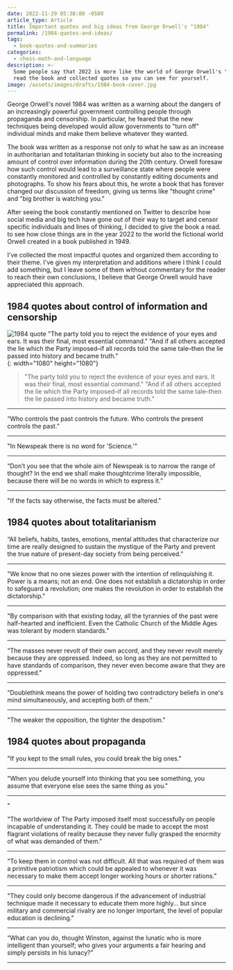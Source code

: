 ```yaml
---
date: 2022-11-29 05:38:00 -0500
article_type: Article
title: Important quotes and big ideas from George Orwell's "1984"
permalink: /1984-quotes-and-ideas/
tags:
  - book-quotes-and-summaries
categories:
  - chess-math-and-language
description: >-
  Some people say that 2022 is more like the world of George Orwell's "1984." I
  read the book and collected quotes so you can see for yourself. 
image: /assets/images/drafts/1984-book-cover.jpg
---
```

George Orwell's novel 1984 was written as a warning about the dangers of an increasingly powerful government controlling people through propaganda and censorship. In particular, he feared that the new techniques being developed would allow governments to "turn off" individual minds and make them believe whatever they wanted.

The book was written as a response not only to what he saw as an increase in authoritarian and totalitarian thinking in society but also to the increasing amount of control over information during the 20th century. Orwell foresaw how such control would lead to a surveillance state where people were constantly monitored and controlled by constantly editing documents and photographs. To show his fears about this, he wrote a book that has forever changed our discussion of freedom, giving us terms like "thought crime" and "big brother is watching you."&nbsp;

After seeing the book constantly mentioned on Twitter to describe how social media and big tech have gone out of their way to target and censor specific individuals and lines of thinking, I decided to give the book a read. to see how close things are in the year 2022 to the world the fictional world Orwell created in a book published in 1949.

I've collected the most impactful quotes and organized them according to their theme. I've given my interpretation and additions where I think I could add something, but I leave some of them without commentary for the reader to reach their own conclusions, I believe that George Orwell would have appreciated this approach.&nbsp;

## 1984 quotes about control of information and censorship

![1984 quote &quot;The party told you to reject the evidence of your eyes and ears. It was their final, most essential command.&quot; &quot;And if all others accepted the lie which the Party imposed–if all records told the same tale–then the lie passed into history and became truth.&quot;](/assets/images/posts/party-told-you-to-reject.png){: width="1080" height="1080"}

> "The party told you to reject the evidence of your eyes and ears. It was their final, most essential command." "And if all others accepted the lie which the Party imposed–if all records told the same tale–then the lie passed into history and became truth."

---

“Who controls the past controls the future. Who controls the present controls the past.”

---

"In Newspeak there is no word for 'Science.'"

---

“Don’t you see that the whole aim of Newspeak is to narrow the range of thought? In the end we shall make thoughtcrime literally impossible, because there will be no words in which to express it.”&nbsp;

---

"If the facts say otherwise, the facts must be altered."

## 1984 quotes about totalitarianism

“All beliefs, habits, tastes, emotions, mental attitudes that characterize our time are really designed to sustain the mystique of the Party and prevent the true nature of present-day society from being perceived.”

---

"We know that no one siezes power with the intention of relinquishing it. Power is a means; not an end. One does not establish a dictatorship in order to safeguard a revolution; one makes the revolution in order to establish the dictatorship."

---

"By comparison with that existing today, all the tyrannies of the past were half-hearted and inefficient. Even the Catholic Church of the Middle Ages was tolerant by modern standards."

---

“The masses never revolt of their own accord, and they never revolt merely because they are oppressed. Indeed, so long as they are not permitted to have standards of comparison, they never even become aware that they are oppressed."

---

“Doublethink means the power of holding two contradictory beliefs in one's mind simultaneously, and accepting both of them.”

---

"The weaker the opposition, the tighter the despotism."

## 1984 quotes about propaganda

"If you kept to the small rules, you could break the big ones."

---

"When you delude yourself into thinking that you see something, you assume that everyone else sees the same thing as you."

---

"

"The worldview of The Party imposed itself most successfully on people incapable of understanding it. They could be made to accept the most flagrant violations of reality because they never fully grasped the enormity of what was demanded of them."

---

"To keep them in control was not difficult. All that was required of them was a primitive patriotism which could be appealed to whenever it was necessary to make them accept longer working hours or shorter rations."

---

"They could only become dangerous if the advancement of industrial technique made it necessary to educate them more highly… but since military and commercial rivalry are no longer important, the level of popular education is declining."

---

“What can you do, thought Winston, against the lunatic who is more intelligent than yourself; who gives your arguments a fair hearing and simply persists in his lunacy?”

---